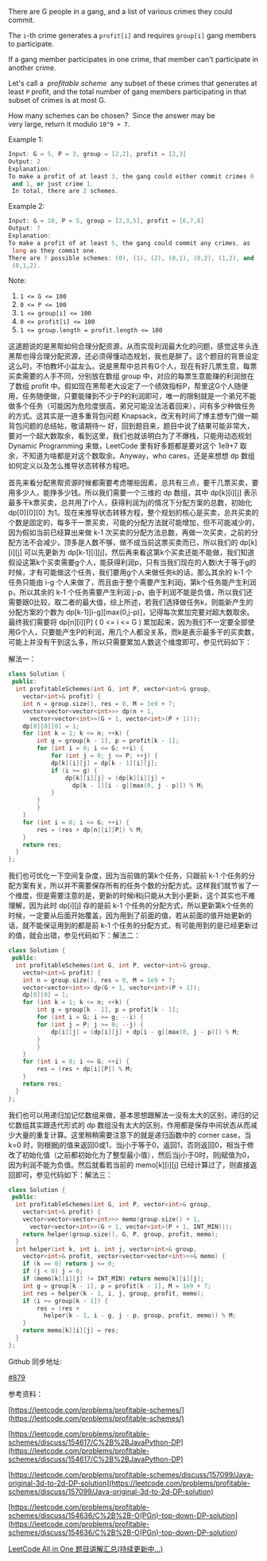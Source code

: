 There are G people in a gang, and a list of various crimes they could commit.

The `i`-th crime generates a `profit[i]` and requires `group[i]` gang members to participate.

If a gang member participates in one crime, that member can't participate in another crime.

Let's call a  _profitable scheme_  any subset of these crimes that generates at least `P` profit, and the total number of gang members participating in that subset of crimes is at most G.

How many schemes can be chosen?  Since the answer may be very large, return it modulo `10^9 + 7`.

Example 1:

```cpp
Input: G = 5, P = 3, group = [2,2], profit = [2,3]
Output: 2
Explanation:
To make a profit of at least 3, the gang could either commit crimes 0
 and 1, or just crime 1.
 In total, there are 2 schemes.
```

Example 2:

```cpp
Input: G = 10, P = 5, group = [2,3,5], profit = [6,7,8]
Output: 7
Explanation:
To make a profit of at least 5, the gang could commit any crimes, as
 long as they commit one.
There are 7 possible schemes: (0), (1), (2), (0,1), (0,2), (1,2), and
 (0,1,2).
```

Note:

1. `1 <= G <= 100`
1. `0 <= P <= 100`
1. `1 <= group[i] <= 100`
1. `0 <= profit[i] <= 100`
1. `1 <= group.length = profit.length <= 100`

这道题说的是黑帮如何合理分配资源，从而实现利润最大化的问题，感觉这年头连黑帮也得合理分配资源，还必须得懂动态规划，我也是醉了。这个题目的背景设定这么叼，不怕教坏小盆友么。说是黑帮中总共有G个人，现在有好几票生意，每票买卖需要的人手不同，分别放在数组 group 中，对应的每票生意能赚的利润放在了数组 profit 中。假如现在黑帮老大设定了一个绩效指标P，帮里这G个人随便用，任务随便做，只要能赚到不少于P的利润即可，唯一的限制就是一个弟兄不能做多个任务（可能因为危险度很高，弟兄可能没法活着回来），问有多少种做任务的方式。这其实是一道多重背包问题 Knapsack，改天有时间了博主想专门做一期背包问题的总结帖，敬请期待～ 好，回到题目来，题目中说了结果可能非常大，要对一个超大数取余，看到这里，我们也就该明白为了不爆栈，只能用动态规划 Dynamic Programming 来做，LeetCode 里有好多题都是要对这个 1e9+7 取余，不知道为啥都是对这个数取余。Anyway，who cares，还是来想想 dp 数组如何定义以及怎么推导状态转移方程吧。

首先来看分配黑帮资源时候都需要考虑哪些因素，总共有三点，要干几票买卖，要用多少人，能挣多少钱。所以我们需要一个三维的 dp 数组，其中 dp\[k\]\[i\]\[j\] 表示最多干k票买卖，总共用了i个人，获得利润为j的情况下分配方案的总数，初始化 dp\[0\]\[0\]\[0\] 为1。现在来推导状态转移方程，整个规划的核心是买卖，总共买卖的个数是固定的，每多干一票买卖，可能的分配方法就可能增加，但不可能减少的，因为假如当前已经算出来做 k-1 次买卖的分配方法总数，再做一次买卖，之前的分配方法不会减少，顶多是人数不够，做不成当前这票买卖而已，所以我们的 dp\[k\]\[i\]\[j\] 可以先更新为 dp\[k-1\]\[i\]\[j\]，然后再来看这第k个买卖还能不能做，我们知道假设这第k个买卖需要g个人，能获得利润p，只有当我们现在的人数i大于等于g的时候，才有可能做这个任务，我们要用g个人来做任务k的话，那么其余的 k-1 个任务只能由 i-g 个人来做了，而且由于整个需要产生利润j，第k个任务能产生利润p，所以其余的 k-1 个任务需要产生利润 j-p，由于利润不能是负值，所以我们还需要跟0比较，取二者的最大值，综上所述，若我们选择做任务k，则能新产生的分配方案的个数为 dp\[k-1\]\[i-g\]\[max(0,j-p)\]，记得每次累加完要对超大数取余。最终我们需要将 dp\[n\]\[i\]\[P\] ( 0 \<= i \<= G ) 累加起来，因为我们不一定要全部使用G个人，只要能产生P的利润，用几个人都没关系，而k是表示最多干的买卖数，可能上并没有干到这么多，所以只需要累加人数这个维度即可，参见代码如下：

解法一：

```cpp
class Solution {
 public:
  int profitableSchemes(int G, int P, vector<int>& group,
    vector<int>& profit) {
    int n = group.size(), res = 0, M = 1e9 + 7;
    vector<vector<vector<int>>> dp(n + 1,
      vector<vector<int>>(G + 1, vector<int>(P + 1)));
    dp[0][0][0] = 1;
    for (int k = 1; k <= n; ++k) {
     	int g = group[k - 1], p = profit[k - 1];
     	for (int i = 0; i <= G; ++i) {
     		for (int j = 0; j <= P; ++j) {
        	dp[k][i][j] = dp[k - 1][i][j];
        	if (i >= g) {
        		dp[k][i][j] = (dp[k][i][j] +
        		  dp[k - 1][i - g][max(0, j - p)]) % M;
       		}
       	}
     	}
    }
    for (int i = 0; i <= G; ++i) {
     	res = (res + dp[n][i][P]) % M;
    }
    return res;
  }
};
```

我们也可优化一下空间复杂度，因为当前做的第k个任务，只跟前 k-1 个任务的分配方案有关，所以并不需要保存所有的任务个数的分配方式。这样我们就节省了一个维度，但是需要注意的是，更新的时候i和j只能从大到小更新，这个其实也不难理解，因为此时 dp\[i\]\[j\] 存的是前 k-1 个任务的分配方式，所以更新第k个任务的时候，一定要从后面开始覆盖，因为用到了前面的值，若从前面的值开始更新的话，就不能保证用到的都是前 k-1 个任务的分配方式，有可能用到的是已经更新过的值，就会出错，参见代码如下：解法二：

```cpp
class Solution {
 public:
  int profitableSchemes(int G, int P, vector<int>& group,
    vector<int>& profit) {
    int n = group.size(), res = 0, M = 1e9 + 7;
    vector<vector<int>> dp(G + 1, vector<int>(P + 1));
    dp[0][0] = 1;
    for (int k = 1; k <= n; ++k) {
    	int g = group[k - 1], p = profit[k - 1];
     	for (int i = G; i >= g; --i) {
       	for (int j = P; j >= 0; --j) {
        	dp[i][j] = (dp[i][j] + dp[i - g][max(0, j - p)]) % M;
      	}
     	}
    }
    for (int i = 0; i <= G; ++i) {
     	res = (res + dp[i][P]) % M;
    }
    return res;
  }
};
```

我们也可以用递归加记忆数组来做，基本思想跟解法一没有太大的区别，递归的记忆数组其实跟迭代形式的 dp 数组没有太大的区别，作用都是保存中间状态从而减少大量的重复计算。这里稍稍需要注意下的就是递归函数中的 corner case，当 k=0 时，则根据j的值来返回0或1，当j小于等于0，返回1，否则返回0，相当于修改了初始化值（之前都初始化为了整型最小值），然后当j小于0时，则j赋值为0，因为利润不能为负值。然后就看若当前的 memo\[k\]\[i\]\[j\] 已经计算过了，则直接返回即可，参见代码如下：解法三：

```cpp
class Solution {
 public:
  int profitableSchemes(int G, int P, vector<int>& group,
    vector<int>& profit) {
    vector<vector<vector<int>>> memo(group.size() + 1,
      vector<vector<int>>(G + 1, vector<int>(P + 1, INT_MIN)));
    return helper(group.size(), G, P, group, profit, memo);
  }
  int helper(int k, int i, int j, vector<int>& group,
    vector<int>& profit, vector<vector<vector<int>>>& memo) {
  	if (k == 0) return j <= 0;
  	if (j < 0) j = 0;
   	if (memo[k][i][j] != INT_MIN) return memo[k][i][j];
    int g = group[k - 1], p = profit[k - 1], M = 1e9 + 7;
    int res = helper(k - 1, i, j, group, profit, memo);
    if (i >= group[k - 1]) {
    	res = (res +
    	  helper(k - 1, i - g, j - p, group, profit, memo)) % M;
    }
    return memo[k][i][j] = res;
  }
};
```

Github 同步地址:

[#879](https://github.com/grandyang/leetcode/issues/879)

参考资料：

[https://leetcode.com/problems/profitable-schemes/](https://leetcode.com/problems/profitable-schemes/)

[https://leetcode.com/problems/profitable-schemes/discuss/154617/C%2B%2BJavaPython-DP](https://leetcode.com/problems/profitable-schemes/discuss/154617/C%2B%2BJavaPython-DP)

[https://leetcode.com/problems/profitable-schemes/discuss/157099/Java-original-3d-to-2d-DP-solution](https://leetcode.com/problems/profitable-schemes/discuss/157099/Java-original-3d-to-2d-DP-solution)

[](<https://leetcode.com/problems/profitable-schemes/discuss/154636/C%2B%2B-O(PGn)-top-down-DP-solution>)[https://leetcode.com/problems/profitable-schemes/discuss/154636/C%2B%2B-O(PGn)-top-down-DP-solution](<https://leetcode.com/problems/profitable-schemes/discuss/154636/C%2B%2B-O(PGn)-top-down-DP-solution>)

[LeetCode All in One 题目讲解汇总(持续更新中...)](https://www.cnblogs.com/grandyang/p/4606334.html)
